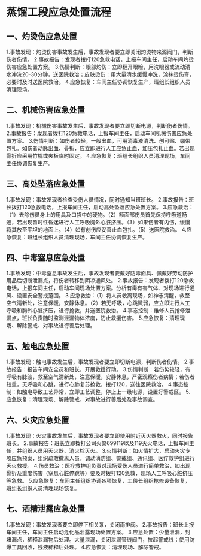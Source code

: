 # 蒸馏工段应急处置流程

## 一、灼烫伤应急处置
1.事故发现：灼烫伤害事故发生后，事故发现者要立即关闭灼烫物来源阀门，判断伤者伤情。
2.事故报告：发现者拨打120急救电话，上报车间主任，启动车间灼烫伤害应急处置方案。
3.伤情判断：眼部灼伤：立即翻开眼睑，用洗眼器或流动清水冲洗20-30分钟，送医院救治；皮肤烫伤：用大量清水缓慢冲洗，涂抹烫伤膏，必要时及时送医院救治。
4.应急恢复：车间主任协调恢复生产，班组长组织人员清理现场。
## 二、机械伤害应急处置
1.事故发现：机械伤害事故发生后，事故发现者要立即切断电源，判断伤者伤情。
2.事故报告：发现者拨打120急救电话，上报车间主任，启动车间机械伤害应急处置方案。
3.伤情判断：如伤者较轻，一般出血，可用消毒液清洗、创可贴、绷带包扎。如伤者动脉出血、骨折，应立即进行人工应急止血，加压包扎止血。若出现骨折应采用竹棍或夹板临时固定。
4.应急恢复：班组长组织人员清理现场，车间主任协调恢复生产。
## 三、高处坠落应急处置
1.事故发现：事故发现者检查受伤人员情况，同时通知当班班长。
2.事故报告：班长拨打120急救电话，上报车间主任，启动高处坠落应急处置方案。
3.应急救治：（1）去除伤员身上的用具及口袋中的硬物。（2）额面部伤员首先保持呼吸道畅通，若出现暂时性昏迷进行人工呼吸胸外心脏挤压。（3）如果伤者有内伤，缓慢将其放至平坦的地面上。（4）如有创伤应妥善止血包扎。（5）送医院救治。
4.应急恢复：班组长组织人员清理现场，车间主任协调恢复生产。
## 四、中毒窒息应急处置
1.事故发现：中毒窒息事故发生后，事故发现者要戴好防毒面具、佩戴好劳动防护用品后切断泄漏点，将伤者转移到阴凉通风处。
2.事故报告：发现者拨打120急救电话，上报车间主任，启动车间现场处置方案。分析有毒有害气体、对现场进行通风、设置安全警戒范围。
3.应急救治：（1）将人员救离现场，如神志清醒，救至空气清新处，注意保暖，安静休息。（2）若无呼吸，心跳微弱，应立即进行人工呼吸和胸外心脏挤压，进行抢救，并送医院救治。
4.事态控制：维修人员抢修泄漏点，班长负责随时监测泄漏物体浓度，防止救援伤害。
5.应急恢复：清理现场、解除警戒、对事故进行善后处理。
## 五、触电应急处置
1.事故发现：触电事故发生后，事故发现者要立即切断电源，判断伤者伤情。
2.事故报告：报告车间安全员和班长，开展救援行动。
3.伤情判断：若伤势较轻，有呼吸有脉波，救至空气清新处，注意保暖，安静休息，严密观察伤者病情；若伤者较重，无呼吸和心跳，进行心肺复苏抢救，拨打120，送往医院救治。
4.事态控制：如触电导致工艺异常，立即工艺调整，停止上一级电源，设置好警戒区。
5.应急恢复：清理现场、解除警戒、对事故进行善后处及事故调查。
## 六、火灾应急处置
1.事故发现：火灾事故发生后，事故发现者要立即使用附近灭火器救火，同时报告班长。
2.事故报告：班长立即拨打公司火警699119以及119灭火电话，上报车间主任，并组织人员用灭火器、消火栓灭火。
3.火情判断：如火情扩大，启动火灾专项应急预案，组织疏散撤离人员，调动消防组、警戒组、通讯组、医疗救护组进行灭火救援。
4.伤员救治：医疗救护组负责对现场受伤人员进行简单救治，如出现骨折及重度伤害（窒息心脏停跳等）要及时拨打120急救，现场人工呼吸心脏挤压等急救。
5.应急恢复：车间主任组织协调各项恢复，工段长组织抢修设备恢复，班组长组织人员清理现场恢复。
## 七、酒精泄露应急处置
1.事故发现：事故发现者要立即停下相关泵，关闭雨排阀。
2.事故报告：班长上报车间主任，车间主任启动危化品泄露现场处置方案。
3.应急处置：少量泄漏，封堵漏点，稀释泄漏物后处理。大量泄漏，关闭泄漏管线阀门，拉起警戒线；使用防爆工具回收，残液稀释后处理。
4.应急恢复：清理现场、解除警戒。
